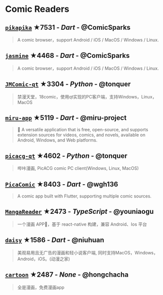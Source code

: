 # Comic Readers

## [`pikapika`](https://github.com/ComicSparks/pikapika) ★7531 - _Dart_ - @ComicSparks
> A comic browser，support Android / iOS / MacOS / Windows / Linux.

## [`jasmine`](https://github.com/ComicSparks/jasmine) ★4468 - _Dart_ - @ComicSparks
> A comic browser，support Android / iOS / MacOS / Windows / Linux. 

## [`JMComic-qt`](https://github.com/tonquer/JMComic-qt) ★3304 - _Python_ - @tonquer
> 禁漫天堂，18comic，使用qt实现的PC客户端，支持Windows，Linux，MacOS

## [`miru-app`](https://github.com/miru-project/miru-app) ★5119 - _Dart_ - @miru-project
> 🎉 A versatile application that is free, open-source, and supports extension sources for videos, comics, and novels, available on Android, Windows, and Web platforms.

## [`picacg-qt`](https://github.com/tonquer/picacg-qt) ★4602 - _Python_ - @tonquer
> 哔咔漫画, PicACG comic PC client(Windows, Linux, MacOS) 

## [`PicaComic`](https://github.com/wgh136/PicaComic) ★8403 - _Dart_ - @wgh136
> A comic app built with Flutter, supporting multiple comic sources.

## [`MangaReader`](https://github.com/youniaogu/MangaReader) ★2473 - _TypeScript_ - @youniaogu
> 一个漫画 APP📱，基于 react-native 构建，兼容 Android、Ios 平台

## [`daisy`](https://github.com/niuhuan/daisy) ★1586 - _Dart_ - @niuhuan
> 美观易用且无广告的漫画和轻小说客户端, 同时支持MacOS，Windows，Android，iOS。(动漫之家)

## [`cartoon`](https://github.com/hongchacha/cartoon) ★2487 - _None_ - @hongchacha
> 全是漫画，免费漫画app


